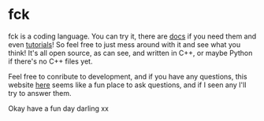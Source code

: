 # fck
fck is a coding language. You can try it, there are [docs](https://RosiePuddles.github.io/fck/docs) if you need them and even [tutorials](https://rosiepuddles.github.io/fck/tutorial)! So feel free to just mess around with it and see what you think! It's all open source, as can see, and written in C++, or maybe Python if there's no C++ files yet.

Feel free to conribute to development, and if you have any questions, this website [here](https://github.com/RosiePuddles/fck/discussions) seems like a fun place to ask questions, and if I seen any I'll try to answer them.

Okay have a fun day darling xx
